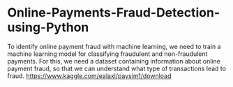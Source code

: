 # Online-Payments-Fraud-Detection-using-Python

To identify online payment fraud with machine learning, we need to train a machine learning model for classifying fraudulent and non-fraudulent payments. 
For this, we need a dataset containing information about online payment fraud, so that we can understand what type of transactions lead to fraud.
<https://www.kaggle.com/ealaxi/paysim1/download>

